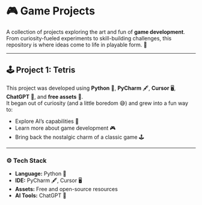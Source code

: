 # 🎮 Game Projects

A collection of projects exploring the art and fun of **game development**.  
From curiosity-fueled experiments to skill-building challenges, this repository is where ideas come to life in playable form. 🚀

---

## 🕹️ Project 1: Tetris

This project was developed using **Python** 🐍, **PyCharm** 🖋️, **Cursor** 🖥️, **ChatGPT** 🤖, and **free assets** 🎨.  
It began out of curiosity (and a little boredom 😅) and grew into a fun way to:

- Explore AI’s capabilities 🤖
- Learn more about game development 🎮
- Bring back the nostalgic charm of a classic game 🕹️

---

### ⚙️ Tech Stack
- **Language:** Python 🐍
- **IDE:** PyCharm 🖋️, Cursor 🖥️
- **Assets:** Free and open-source resources
- **AI Tools:** ChatGPT 🤖
